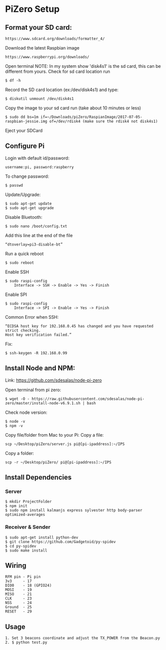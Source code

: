 # PiZero Setup
## Format your SD card: 

```
https://www.sdcard.org/downloads/formatter_4/
```

Download the latest Raspbian image
```
https://www.raspberrypi.org/downloads/
```

Open terminal
NOTE: In my system show 'disk4s1' is the sd card, this can be different from yours.
Check for sd card location run
```
$ df -h
``` 	

Record the SD card location (ex:/dev/disk4s1) and type:
```
$ diskutil unmount /dev/disk4s1 
```

Copy the image to your sd card run (take about 10 minutes or less)
```
$ sudo dd bs=1m if=~/Downloads/piZero/RaspianImage/2017-07-05-raspbian-jessie.img of=/dev/rdisk4 (make sure the rdisk4 not disk4s1)
```

Eject your SDCard 

## Configure Pi
Login with default id/password:

```
username:pi, password:raspberry
```
To change password:

```
$ passwd
```
Update/Upgrade:

```
$ sudo apt-get update
$ sudo apt-get upgrade
```
Disable Bluetooth:

```
$ sudo nano /boot/config.txt
```
Add this line at the end of the file

```
“dtoverlay=pi3-disable-bt” 
```
Run a quick reboot 

```
$ sudo reboot
```
Enable SSH

```
$ sudo raspi-config
	Interface -> SSH -> Enable -> Yes -> Finish
```
Enable SPI

```
$ sudo raspi-config
	Interface -> SPI -> Enable -> Yes -> Finish
```
Common Error when SSH:

```
“ECDSA host key for 192.168.0.45 has changed and you have requested strict checking.
Host key verification failed.”
```
Fix:

```
$ ssh-keygen -R 192.168.0.99
```
## Install Node and NPM:
Link: https://github.com/sdesalas/node-pi-zero

Open terminal from pi zero:
```
$ wget -O - https://raw.githubusercontent.com/sdesalas/node-pi-zero/master/install-node-v6.9.1.sh | bash
```

Check node version:
```
$ node -v
$ npm -v
```

Copy file/folder from Mac to your Pi:
Copy a file:
```
scp ~/Desktop/piZero/server.js pi@[pi-ipaddress]:~/IPS
```
Copy a folder:
```
scp -r ~/Desktop/piZero/ pi@[pi-ipaddress]:~/IPS
```

## Install Dependencies

### Server 
```
$ mkdir ProjectFolder
$ npm init
$ sudo npm install kalmanjs express sylvester http body-parser optimized-averages
```
### Receiver & Sender
```
$ sudo apt-get install python-dev
$ git clone https://github.com/Gadgetoid/py-spidev 
$ cd py-spidev
$ sudo make install
```

## Wiring 
```
RFM pin - Pi pin  
3v3     - 17  
DIO0    - 18 (GPIO24)  
MOSI    - 19  
MISO    - 21  
CLK     - 23  
NSS     - 24  
Ground  - 25  
RESET   - 29
```

## Usage 
```
1. Set 3 beacons coordinate and adjust the TX_POWER from the Beacon.py
2. $ python test.py
```















